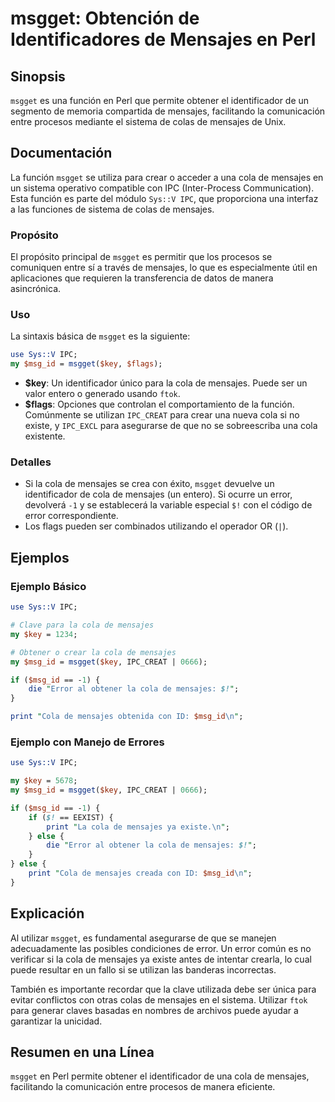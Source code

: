 <!--
Meta Description: # msgget: Obtención de Identificadores de Mensajes en Perl ## Sinopsis `msgget` es una función en Perl que permite obtener el identificador de un segm...
Meta Keywords: mensajes, cola, msgget, que, una
-->

# msgget: Obtención de Identificadores de Mensajes en Perl

## Sinopsis
`msgget` es una función en Perl que permite obtener el identificador de un segmento de memoria compartida de mensajes, facilitando la comunicación entre procesos mediante el sistema de colas de mensajes de Unix.

## Documentación
La función `msgget` se utiliza para crear o acceder a una cola de mensajes en un sistema operativo compatible con IPC (Inter-Process Communication). Esta función es parte del módulo `Sys::V IPC`, que proporciona una interfaz a las funciones de sistema de colas de mensajes.

### Propósito
El propósito principal de `msgget` es permitir que los procesos se comuniquen entre sí a través de mensajes, lo que es especialmente útil en aplicaciones que requieren la transferencia de datos de manera asincrónica.

### Uso
La sintaxis básica de `msgget` es la siguiente:

```perl
use Sys::V IPC;
my $msg_id = msgget($key, $flags);
```

- **$key**: Un identificador único para la cola de mensajes. Puede ser un valor entero o generado usando `ftok`.
- **$flags**: Opciones que controlan el comportamiento de la función. Comúnmente se utilizan `IPC_CREAT` para crear una nueva cola si no existe, y `IPC_EXCL` para asegurarse de que no se sobreescriba una cola existente.

### Detalles
- Si la cola de mensajes se crea con éxito, `msgget` devuelve un identificador de cola de mensajes (un entero). Si ocurre un error, devolverá `-1` y se establecerá la variable especial `$!` con el código de error correspondiente.
- Los flags pueden ser combinados utilizando el operador OR (`|`).

## Ejemplos
### Ejemplo Básico
```perl
use Sys::V IPC;

# Clave para la cola de mensajes
my $key = 1234;

# Obtener o crear la cola de mensajes
my $msg_id = msgget($key, IPC_CREAT | 0666);

if ($msg_id == -1) {
    die "Error al obtener la cola de mensajes: $!";
}

print "Cola de mensajes obtenida con ID: $msg_id\n";
```

### Ejemplo con Manejo de Errores
```perl
use Sys::V IPC;

my $key = 5678;
my $msg_id = msgget($key, IPC_CREAT | 0666);

if ($msg_id == -1) {
    if ($! == EEXIST) {
        print "La cola de mensajes ya existe.\n";
    } else {
        die "Error al obtener la cola de mensajes: $!";
    }
} else {
    print "Cola de mensajes creada con ID: $msg_id\n";
}
```

## Explicación
Al utilizar `msgget`, es fundamental asegurarse de que se manejen adecuadamente las posibles condiciones de error. Un error común es no verificar si la cola de mensajes ya existe antes de intentar crearla, lo cual puede resultar en un fallo si se utilizan las banderas incorrectas.

También es importante recordar que la clave utilizada debe ser única para evitar conflictos con otras colas de mensajes en el sistema. Utilizar `ftok` para generar claves basadas en nombres de archivos puede ayudar a garantizar la unicidad.

## Resumen en una Línea
`msgget` en Perl permite obtener el identificador de una cola de mensajes, facilitando la comunicación entre procesos de manera eficiente.